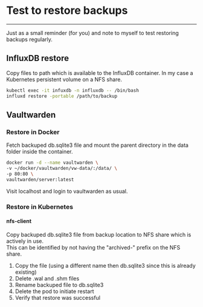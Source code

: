 # Test to restore backups

***

Just as a small reminder (for you) and note to myself to test restoring backups regularly.

## InfluxDB restore

Copy files to path which is available to the InfluxDB container. In my case a Kubernetes persistent volume on a NFS share.

```bash
kubectl exec -it infuxdb -n influxdb -- /bin/bash
influxd restore -portable /path/to/backup
```

## Vaultwarden


### Restore in Docker

Fetch backuped db.sqlite3 file and mount the parent directory in the data folder inside the container.

```bash
docker run -d --name vaultwarden \
-v ~/docker/vaultwarden/vw-data/:/data/ \
-p 80:80 \
vaultwarden/server:latest 
```

Visit localhost and login to vaultwarden as usual.


### Restore in Kubernetes

#### nfs-client

Copy backuped db.sqlite3 file from backup location to NFS share which is actively in use.  
This can be identified by not having the "archived-" prefix on the NFS share.  

1. Copy the file (using a different name then db.sqlite3 since this is already existing)
2. Delete .wal and .shm files
3. Rename backuped file to db.sqlite3
4. Delete the pod to initiate restart
5. Verify that restore was successful
